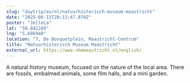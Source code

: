 ```yaml
---
slug: "daytrip/eu/nl/natuurhistorisch-museum-maastricht"
date: "2025-08-13T20:13:47.870Z"
poster: "JelleLa"
lat: "50.842289"
lng: "5.686948"
location: "7, De Bosquetplein, Maastricht-Centrum"
title: "Natuurhistorisch Museum Maastricht"
external_url: https://www.nhmmaastricht.nl/english/
---
```

A natural history museum, focused on the nature of the local area. There are fossils, embalmed animals, some film halls, and a mini garden.